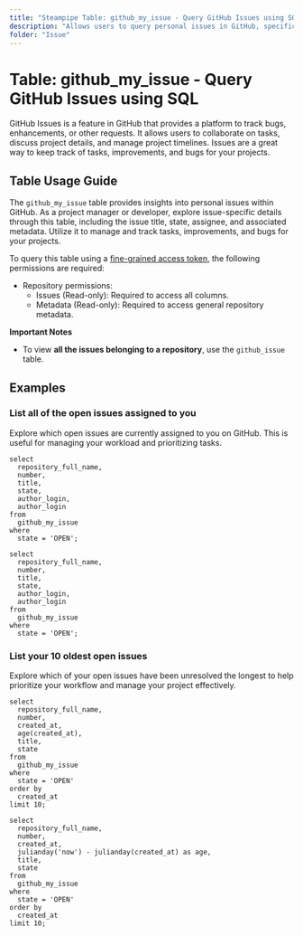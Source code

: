 ```yaml
---
title: "Steampipe Table: github_my_issue - Query GitHub Issues using SQL"
description: "Allows users to query personal issues in GitHub, specifically focusing on the details of issues assigned to or created by the authenticated user."
folder: "Issue"
---
```


# Table: github_my_issue - Query GitHub Issues using SQL

GitHub Issues is a feature in GitHub that provides a platform to track bugs, enhancements, or other requests. It allows users to collaborate on tasks, discuss project details, and manage project timelines. Issues are a great way to keep track of tasks, improvements, and bugs for your projects.

## Table Usage Guide

The `github_my_issue` table provides insights into personal issues within GitHub. As a project manager or developer, explore issue-specific details through this table, including the issue title, state, assignee, and associated metadata. Utilize it to manage and track tasks, improvements, and bugs for your projects.

To query this table using a [fine-grained access token](https://docs.github.com/en/authentication/keeping-your-account-and-data-secure/managing-your-personal-access-tokens#creating-a-fine-grained-personal-access-token), the following permissions are required:
  - Repository permissions:
    - Issues (Read-only): Required to access all columns.
    - Metadata (Read-only): Required to access general repository metadata.

**Important Notes**
- To view **all the issues belonging to a repository**, use the `github_issue` table.

## Examples

### List all of the open issues assigned to you
Explore which open issues are currently assigned to you on GitHub. This is useful for managing your workload and prioritizing tasks.

```sql+postgres
select
  repository_full_name,
  number,
  title,
  state,
  author_login,
  author_login
from
  github_my_issue
where
  state = 'OPEN';
```

```sql+sqlite
select
  repository_full_name,
  number,
  title,
  state,
  author_login,
  author_login
from
  github_my_issue
where
  state = 'OPEN';
```

### List your 10 oldest open issues
Explore which of your open issues have been unresolved the longest to help prioritize your workflow and manage your project effectively.

```sql+postgres
select
  repository_full_name,
  number,
  created_at,
  age(created_at),
  title,
  state
from
  github_my_issue
where
  state = 'OPEN'
order by
  created_at
limit 10;
```

```sql+sqlite
select
  repository_full_name,
  number,
  created_at,
  julianday('now') - julianday(created_at) as age,
  title,
  state
from
  github_my_issue
where
  state = 'OPEN'
order by
  created_at
limit 10;
```